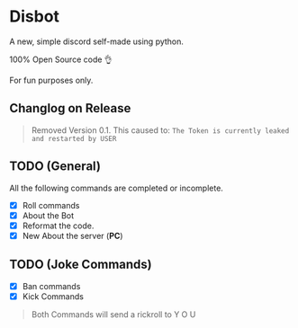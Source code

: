 # Disbot

A new, simple discord self-made using python.

100% Open Source code 👌

For fun purposes only.

## Changlog on Release
> Removed Version 0.1. This caused to: `The Token is currently leaked and restarted by USER`


## TODO (General)

All the following commands are completed or incomplete.

- [X] Roll commands
- [X] About the Bot
- [X] Reformat the code.
- [X] New About the server (**PC**)

## TODO (Joke Commands)

- [X] Ban commands
- [X] Kick Commands
> Both Commands will send a rickroll to Y O U
